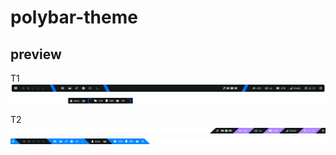 # polybar-theme


## preview
T1
![My Image](https://github.com/diws1/polybar-theme/blob/main/screenshots/T1/polybar%20T1.png)
![My Image](https://github.com/diws1/polybar-theme/blob/main/screenshots/T1/polybar%20T1b.png)


T2
![My Image](https://github.com/diws1/polybar-theme/blob/main/screenshots/T2/polybar%20T2.png)
![My Image](https://github.com/diws1/polybar-theme/blob/main/screenshots/T2/polybar%20T2b.png)
